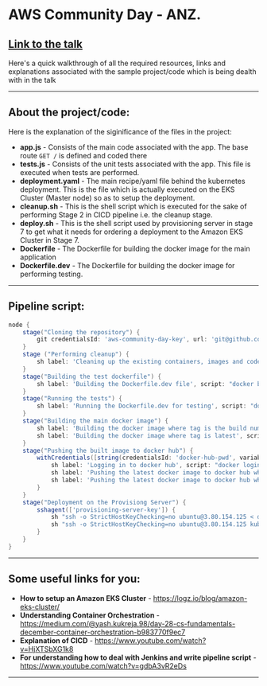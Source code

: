 # AWS Community Day - ANZ.
<a href="https://drive.google.com/file/d/1Oei5036ovoVxE-byBcBLu9rZLcd9BSgT/view?usp=sharing">Link to the talk</a>
---

Here's a quick walkthrough of all the required resources, links and explanations associated with the sample project/code which is being dealth with in the talk

---
## About the project/code:
Here is the explanation of the siginificance of the files in the project:

- **app.js** - Consists of the main code associated with the app. The base route `GET /` is defined and coded there
- **tests.js** - Consists of the unit tests associated with the app. This file is executed when tests are performed.
- **deployment.yaml** - The main recipe/yaml file behind the kubernetes deployment. This is the file which is actually executed on the EKS Cluster (Master node) so as to setup the deployment.
- **cleanup.sh** - This is the shell script which is executed for the sake of performing Stage 2 in CICD pipeline i.e. the cleanup stage.
- **deploy.sh** - This is the shell script used by provisioning server in stage 7 to get what it needs for ordering a deployment to the Amazon EKS Cluster in Stage 7.
- **Dockerfile** - The Dockerfile for building the docker image for the main application
- **Dockerfile.dev** - The Dockerfile for building the docker image for performing testing.

---
## Pipeline script:
```groovy
node {
    stage("Cloning the repository") {
        git credentialsId: 'aws-community-day-key', url: 'git@github.com:yashvardhan-kukreja/aws-community-day-talk.git'
    }
    stage ("Performing cleanup") {
        sh label: 'Cleaning up the existing containers, images and code', script: 'bash cleanup.sh'
    }
    stage("Building the test dockerfile") {
        sh label: 'Building the Dockerfile.dev file', script: "docker build -t yashvardhankukreja/aws-community-day:test -f Dockerfile.dev ."
    }
    stage("Running the tests") {
        sh label: 'Running the Dockerfile.dev for testing', script: "docker run -t yashvardhankukreja/aws-community-day:test"
    }
    stage("Building the main docker image") {
        sh label: 'Building the docker image where tag is the build number', script: "docker build -t yashvardhankukreja/aws-community-day:${BUILD_NUMBER} -f Dockerfile ."
        sh label: 'Building the docker image where tag is latest', script: "docker build -t yashvardhankukreja/aws-community-day:latest -f Dockerfile ."
    }
    stage("Pushing the built image to docker hub") {
        withCredentials([string(credentialsId: 'docker-hub-pwd', variable: 'dockerHubPwd')]) {
            sh label: 'Logging in to docker hub', script: "docker login -u yashvardhankukreja -p ${dockerHubPwd}"
            sh label: 'Pushing the latest docker image to docker hub where tag is the build number', script: "docker push yashvardhankukreja/aws-community-day:${BUILD_NUMBER}"
            sh label: 'Pushing the latest docker image to docker hub where tag is latest', script: "docker push yashvardhankukreja/aws-community-day:latest"
        }
    }
    stage("Deployment on the Provisiong Server") {
        sshagent(['provisioning-server-key']) {
            sh "ssh -o StrictHostKeyChecking=no ubuntu@3.80.154.125 < deploy.sh"
            sh "ssh -o StrictHostKeyChecking=no ubuntu@3.80.154.125 kubectl set image deployment/aws-community-day-deployment aws-community-day-container=yashvardhankukreja/aws-community-day:${BUILD_NUMBER}"
        }
    }
}
```

--- 
## Some useful links for you:

- **How to setup an Amazon EKS Cluster** - https://logz.io/blog/amazon-eks-cluster/
- **Understanding Container Orchestration** - https://medium.com/@yash.kukreja.98/day-28-cs-fundamentals-december-container-orchestration-b983770f9ec7
- **Explanation of CICD** - https://www.youtube.com/watch?v=HjXTSbXG1k8
- **For understanding how to deal with Jenkins and write pipeline script** - https://www.youtube.com/watch?v=gdbA3vR2eDs

---


